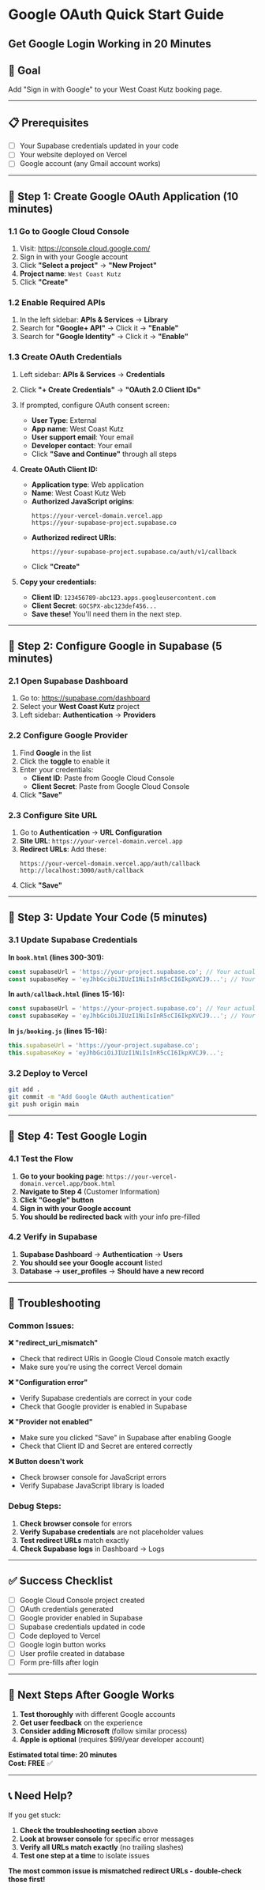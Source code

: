 # Google OAuth Quick Start Guide
## Get Google Login Working in 20 Minutes

## 🎯 **Goal**
Add "Sign in with Google" to your West Coast Kutz booking page.

---

## 📋 **Prerequisites**
- [ ] Your Supabase credentials updated in your code
- [ ] Your website deployed on Vercel
- [ ] Google account (any Gmail account works)

---

## 🔧 **Step 1: Create Google OAuth Application (10 minutes)**

### **1.1 Go to Google Cloud Console**
1. Visit: https://console.cloud.google.com/
2. Sign in with your Google account
3. Click **"Select a project"** → **"New Project"**
4. **Project name**: `West Coast Kutz`
5. Click **"Create"**

### **1.2 Enable Required APIs**
1. In the left sidebar: **APIs & Services** → **Library**
2. Search for **"Google+ API"** → Click it → **"Enable"**
3. Search for **"Google Identity"** → Click it → **"Enable"**

### **1.3 Create OAuth Credentials**
1. Left sidebar: **APIs & Services** → **Credentials**
2. Click **"+ Create Credentials"** → **"OAuth 2.0 Client IDs"**
3. If prompted, configure OAuth consent screen:
   - **User Type**: External
   - **App name**: West Coast Kutz
   - **User support email**: Your email
   - **Developer contact**: Your email
   - Click **"Save and Continue"** through all steps

4. **Create OAuth Client ID:**
   - **Application type**: Web application
   - **Name**: West Coast Kutz Web
   - **Authorized JavaScript origins**: 
     ```
     https://your-vercel-domain.vercel.app
     https://your-supabase-project.supabase.co
     ```
   - **Authorized redirect URIs**:
     ```
     https://your-supabase-project.supabase.co/auth/v1/callback
     ```
   - Click **"Create"**

5. **Copy your credentials:**
   - **Client ID**: `123456789-abc123.apps.googleusercontent.com`
   - **Client Secret**: `GOCSPX-abc123def456...`
   - **Save these!** You'll need them in the next step.

---

## 🔧 **Step 2: Configure Google in Supabase (5 minutes)**

### **2.1 Open Supabase Dashboard**
1. Go to: https://supabase.com/dashboard
2. Select your **West Coast Kutz** project
3. Left sidebar: **Authentication** → **Providers**

### **2.2 Configure Google Provider**
1. Find **Google** in the list
2. Click the **toggle** to enable it
3. Enter your credentials:
   - **Client ID**: Paste from Google Cloud Console
   - **Client Secret**: Paste from Google Cloud Console
4. Click **"Save"**

### **2.3 Configure Site URL**
1. Go to **Authentication** → **URL Configuration**
2. **Site URL**: `https://your-vercel-domain.vercel.app`
3. **Redirect URLs**: Add these:
   ```
   https://your-vercel-domain.vercel.app/auth/callback
   http://localhost:3000/auth/callback
   ```
4. Click **"Save"**

---

## 🔧 **Step 3: Update Your Code (5 minutes)**

### **3.1 Update Supabase Credentials**

**In `book.html` (lines 300-301):**
```javascript
const supabaseUrl = 'https://your-project.supabase.co'; // Your actual URL
const supabaseKey = 'eyJhbGciOiJIUzI1NiIsInR5cCI6IkpXVCJ9...'; // Your actual anon key
```

**In `auth/callback.html` (lines 15-16):**
```javascript
const supabaseUrl = 'https://your-project.supabase.co'; // Your actual URL
const supabaseKey = 'eyJhbGciOiJIUzI1NiIsInR5cCI6IkpXVCJ9...'; // Your actual anon key
```

**In `js/booking.js` (lines 15-16):**
```javascript
this.supabaseUrl = 'https://your-project.supabase.co';
this.supabaseKey = 'eyJhbGciOiJIUzI1NiIsInR5cCI6IkpXVCJ9...';
```

### **3.2 Deploy to Vercel**
```bash
git add .
git commit -m "Add Google OAuth authentication"
git push origin main
```

---

## 🧪 **Step 4: Test Google Login**

### **4.1 Test the Flow**
1. **Go to your booking page**: `https://your-vercel-domain.vercel.app/book.html`
2. **Navigate to Step 4** (Customer Information)
3. **Click "Google" button**
4. **Sign in with your Google account**
5. **You should be redirected back** with your info pre-filled

### **4.2 Verify in Supabase**
1. **Supabase Dashboard** → **Authentication** → **Users**
2. **You should see your Google account** listed
3. **Database** → **user_profiles** → **Should have a new record**

---

## 🚨 **Troubleshooting**

### **Common Issues:**

**❌ "redirect_uri_mismatch"**
- Check that redirect URIs in Google Cloud Console match exactly
- Make sure you're using the correct Vercel domain

**❌ "Configuration error"**
- Verify Supabase credentials are correct in your code
- Check that Google provider is enabled in Supabase

**❌ "Provider not enabled"**
- Make sure you clicked "Save" in Supabase after enabling Google
- Check that Client ID and Secret are entered correctly

**❌ Button doesn't work**
- Check browser console for JavaScript errors
- Verify Supabase JavaScript library is loaded

### **Debug Steps:**
1. **Check browser console** for errors
2. **Verify Supabase credentials** are not placeholder values
3. **Test redirect URLs** match exactly
4. **Check Supabase logs** in Dashboard → Logs

---

## ✅ **Success Checklist**

- [ ] Google Cloud Console project created
- [ ] OAuth credentials generated
- [ ] Google provider enabled in Supabase
- [ ] Supabase credentials updated in code
- [ ] Code deployed to Vercel
- [ ] Google login button works
- [ ] User profile created in database
- [ ] Form pre-fills after login

---

## 🎉 **Next Steps After Google Works**

1. **Test thoroughly** with different Google accounts
2. **Get user feedback** on the experience
3. **Consider adding Microsoft** (follow similar process)
4. **Apple is optional** (requires $99/year developer account)

**Estimated total time: 20 minutes**  
**Cost: FREE** ✅

---

## 📞 **Need Help?**

If you get stuck:
1. **Check the troubleshooting section** above
2. **Look at browser console** for specific error messages
3. **Verify all URLs match exactly** (no trailing slashes)
4. **Test one step at a time** to isolate issues

**The most common issue is mismatched redirect URLs - double-check those first!**
